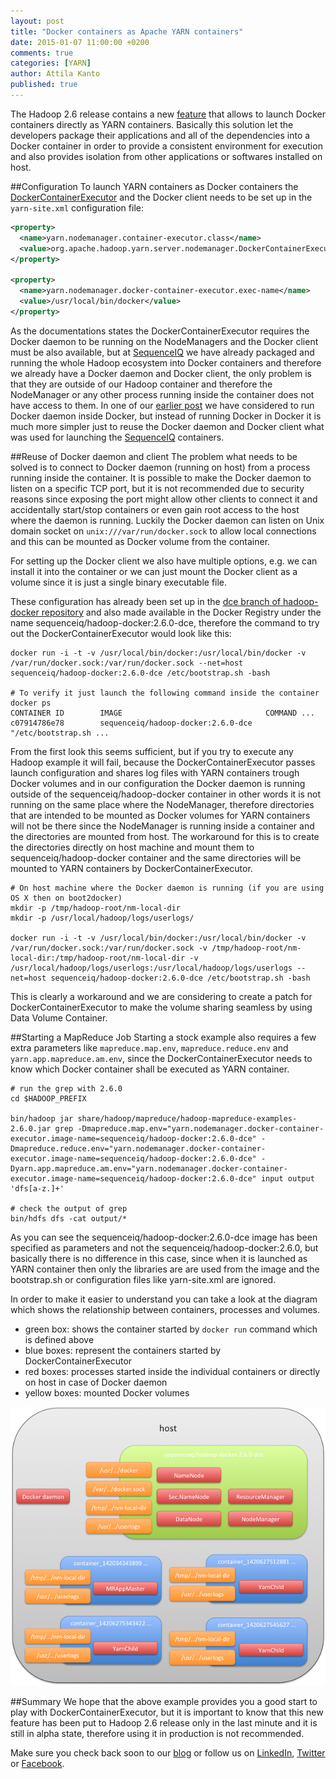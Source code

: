 ```yaml
---
layout: post
title: "Docker containers as Apache YARN containers"
date: 2015-01-07 11:00:00 +0200
comments: true
categories: [YARN]
author: Attila Kanto
published: true
---
```


The Hadoop 2.6 release contains a new [feature](https://issues.apache.org/jira/browse/YARN-1964) that allows to launch Docker containers directly as YARN containers. Basically this solution let the developers package their applications and all of the dependencies into a Docker container in order to provide a consistent environment for execution and also provides isolation from other applications or softwares installed on host.

##Configuration
To launch YARN containers as Docker containers the  [DockerContainerExecutor](http://hadoop.apache.org/docs/stable/hadoop-yarn/hadoop-yarn-site/DockerContainerExecutor.html) and the Docker client needs to be set up in the `yarn-site.xml` configuration file:
```xml
<property>
  <name>yarn.nodemanager.container-executor.class</name>
  <value>org.apache.hadoop.yarn.server.nodemanager.DockerContainerExecutor</value>
</property>

<property>
  <name>yarn.nodemanager.docker-container-executor.exec-name</name>
  <value>/usr/local/bin/docker</value>
</property>
```

As the documentations states the DockerContainerExecutor requires the Docker daemon to be running on the NodeManagers and the Docker client must be also available, but at [SequenceIQ](http://sequenceiq.com) we have already packaged and running the whole Hadoop ecosystem into Docker containers and therefore we already have a Docker daemon and Docker client, the only problem is that they are outside of our Hadoop container and therefore the NodeManager or any other process running inside the container does not have access to them. In one of our [earlier post](http://blog.sequenceiq.com/blog/2014/11/20/yarn-containers-and-docker/) we have considered  to run Docker daemon inside Docker, but instead of running Docker in Docker it is much more simpler just to reuse the Docker daemon and Docker client what was used for launching the [SequenceIQ](http://sequenceiq.com) containers.


##Reuse of Docker daemon and client
The problem what needs to be solved is to connect to Docker daemon (running on host) from a process running inside the container. It is possible to make the Docker daemon to listen on a specific TCP port, but it is not recommended due to security reasons since exposing the port might allow other clients to connect it and accidentally start/stop containers or even gain root access to the host where the daemon is running. Luckily the Docker daemon can listen on Unix domain socket on `unix:///var/run/docker.sock` to allow local connections and this can be mounted as Docker volume from the container.

For setting up the Docker client we also have multiple options, e.g. we can install it into the container or we can just mount the Docker client as a volume since it is just a single binary executable file.

These configuration has already been set up in the [dce branch of hadoop-docker repository](https://github.com/sequenceiq/hadoop-docker/tree/dce) and also made available in the Docker Registry under the name sequenceiq/hadoop-docker:2.6.0-dce, therefore the command to try out the DockerContainerExecutor would look like this:

```
docker run -i -t -v /usr/local/bin/docker:/usr/local/bin/docker -v /var/run/docker.sock:/var/run/docker.sock --net=host sequenceiq/hadoop-docker:2.6.0-dce /etc/bootstrap.sh -bash

# To verify it just launch the following command inside the container
docker ps
CONTAINER ID        IMAGE                                COMMAND ...
c07914786e78        sequenceiq/hadoop-docker:2.6.0-dce   "/etc/bootstrap.sh ...
```

From the first look this seems sufficient, but if you try to execute any Hadoop example it will fail, because the DockerContainerExecutor passes launch configuration and shares log files with YARN containers trough Docker volumes and in our configuration the Docker daemon is running outside of the sequenceiq/hadoop-docker container in other words it is not running on the same place where the NodeManager, therefore directories that are intended to be mounted as Docker volumes for YARN containers will not be there since the NodeManager is running inside a container and the directories are mounted from host. The workaround for this is to create the directories directly on host machine and mount them to sequenceiq/hadoop-docker container and the same directories will be mounted to YARN containers by DockerContainerExecutor.

```
# On host machine where the Docker daemon is running (if you are using OS X then on boot2docker)
mkdir -p /tmp/hadoop-root/nm-local-dir
mkdir -p /usr/local/hadoop/logs/userlogs/

docker run -i -t -v /usr/local/bin/docker:/usr/local/bin/docker -v /var/run/docker.sock:/var/run/docker.sock -v /tmp/hadoop-root/nm-local-dir:/tmp/hadoop-root/nm-local-dir -v /usr/local/hadoop/logs/userlogs:/usr/local/hadoop/logs/userlogs --net=host sequenceiq/hadoop-docker:2.6.0-dce /etc/bootstrap.sh -bash

```

This is clearly a workaround and we are considering to create a patch for DockerContainerExecutor to make the volume sharing seamless by using Data Volume Container.

##Starting a MapReduce Job
Starting a stock example also requires a few extra parameters like `mapreduce.map.env`, `mapreduce.reduce.env` and `yarn.app.mapreduce.am.env`, since the DockerContainerExecutor needs to know which Docker container shall be executed as YARN container.

```
# run the grep with 2.6.0
cd $HADOOP_PREFIX

bin/hadoop jar share/hadoop/mapreduce/hadoop-mapreduce-examples-2.6.0.jar grep -Dmapreduce.map.env="yarn.nodemanager.docker-container-executor.image-name=sequenceiq/hadoop-docker:2.6.0-dce" -Dmapreduce.reduce.env="yarn.nodemanager.docker-container-executor.image-name=sequenceiq/hadoop-docker:2.6.0-dce" -Dyarn.app.mapreduce.am.env="yarn.nodemanager.docker-container-executor.image-name=sequenceiq/hadoop-docker:2.6.0-dce" input output 'dfs[a-z.]+'

# check the output of grep
bin/hdfs dfs -cat output/*
```

As you can see the sequenceiq/hadoop-docker:2.6.0-dce image has been specified as parameters and not the sequenceiq/hadoop-docker:2.6.0, but basically there is no difference in this case, since when it is launched as YARN container then only the libraries are are used from the image and the bootstrap.sh or configuration files like yarn-site.xml are ignored.


In order to make it easier to understand you can take a look at the diagram which shows the relationship between containers, processes and volumes.

 * green box: shows the container started by `docker run` command which is defined above
 * blue boxes: represent the containers started by DockerContainerExecutor
 * red boxes: processes started inside the individual containers or directly on host in case of Docker daemon
 * yellow boxes: mounted Docker volumes

 ![](https://raw.githubusercontent.com/sequenceiq/blog-test/source/source/images/yarn-container/process_map.png)

##Summary
We hope that the above example provides you a good start to play with DockerContainerExecutor, but it is important to know that this new feature has been put to Hadoop 2.6 release only in the last minute and it is still in alpha state, therefore using it in production is not recommended.

Make sure you check back soon to our [blog](http://blog.sequenceiq.com/) or follow us
on [LinkedIn](https://www.linkedin.com/company/sequenceiq/), [Twitter](https://twitter.com/sequenceiq) or [Facebook](https://www.facebook).
